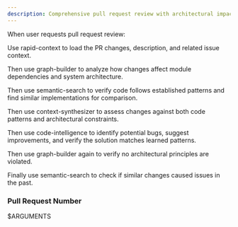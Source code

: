 ```yaml
---
description: Comprehensive pull request review with architectural impact and pattern compliance analysis.
---
```


When user requests pull request review:

Use rapid-context to load the PR changes, description, and related issue context.

Then use graph-builder to analyze how changes affect module dependencies and system architecture.

Then use semantic-search to verify code follows established patterns and find similar implementations for comparison.

Then use context-synthesizer to assess changes against both code patterns and architectural constraints.

Then use code-intelligence to identify potential bugs, suggest improvements, and verify the solution matches learned patterns.

Then use graph-builder again to verify no architectural principles are violated.

Finally use semantic-search to check if similar changes caused issues in the past.

### Pull Request Number
$ARGUMENTS